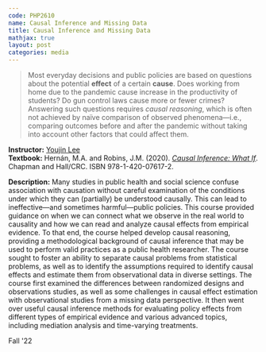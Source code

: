 ```yaml
---
code: PHP2610 
name: Causal Inference and Missing Data 
title: Causal Inference and Missing Data 
mathjax: true
layout: post
categories: media
---
```


> Most everyday decisions and public policies are based on questions about the potential **effect** of a certain **cause**. Does working from home due to the pandemic cause increase in the productivity of students? Do gun control laws cause more or fewer crimes? Answering such questions requires *causal reasoning*, which is often not achieved by naïve comparison of observed phenomena&mdash;i.e., comparing outcomes before and after the pandemic without taking into account other factors that could affect them.

**Instructor:** [Youjin Lee](https://vivo.brown.edu/display/ylee209) <br>
**Textbook:** Hernán, M.A. and Robins, J.M. (2020). [*Causal Inference: What If*](https://www.hsph.harvard.edu/miguel-hernan/wp-content/uploads/sites/1268/2023/05/hernanrobins_WhatIf_14may23.pdf). Chapman and Hall/CRC. ISBN 978-1-420-07617-2.

**Description:** Many studies in public health and social science confuse association with causation without careful examination of the conditions under which they can (partially) be understood causally. This can lead to ineffective&mdash;and sometimes harmful&mdash;public policies. This course provided guidance on when we can connect what we observe in the real world to causality and how we can read and analyze causal effects from empirical evidence. To that end, the course helped develop causal reasoning, providing a methodological background of causal inference that may be used to perform valid practices as a public health researcher. The course sought to foster an ability to separate causal problems from statistical problems, as well as to identify the assumptions required to identify causal effects and estimate them from observational data in diverse settings. The course first examined the differences between randomized designs and observations studies, as well as some challenges in causal effect estimation with observational studies from a missing data perspective. It then went over useful causal inference methods for evaluating policy effects from different types of empirical evidence and various advanced topics, including mediation analysis and time-varying treatments.

<!-- Additionally, the course provided theoretical and methodological guidelines on how to define and estimate causal effects in various settings. -->

Fall '22
